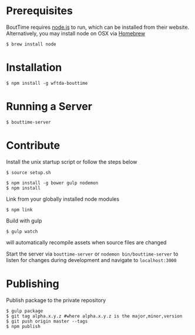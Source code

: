 Prerequisites
===
BoutTime requires [node.js](https://nodejs.org/) to run, which can be installed from their website. Alternatively, you may install node on OSX via [Homebrew](http://brew.sh/)
```
$ brew install node
```

Installation
===
```
$ npm install -g wftda-bouttime
```

Running a Server
===
```
$ bouttime-server
```

Contribute
===
Install the unix startup script or follow the steps below

```
$ source setup.sh
```

```
$ npm install -g bower gulp nodemon
$ npm install
```

Link from your globally installed node modules

```
$ npm link
```

Build with gulp

```
$ gulp watch
```

will automatically recompile assets when source files are changed

Start the server via `bouttime-server` or `nodemon bin/bouttime-server` to listen for changes during development and navigate to `localhost:3000`

Publishing
===
Publish package to the private repository

```
$ gulp package
$ git tag alpha.x.y.z #where alpha.x.y.z is the major,minor,version
$ git push origin master --tags
$ npm publish
```
